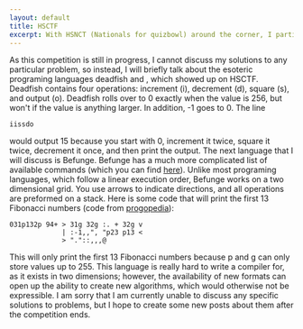 ```yaml
---
layout: default
title: HSCTF
excerpt: With HSNCT (Nationals for quizbowl) around the corner, I participate in the hacking competition HSCTF.
---
```

As this competition is still in progress, I cannot discuss my solutions to any particular problem, so instead, I will briefly talk about the esoteric programing languages deadfish and , which showed up on HSCTF. Deadfish contains four operations: increment (i), decrement (d), square (s), and output (o). Deadfish rolls over to 0 exactly when the value is 256, but won't if the value is anything larger. In addition, -1 goes to 0. The line

	iissdo


would output 15 because you start with 0, increment it twice, square it twice, decrement it once, and then print the output. The next language that I will discuss is Befunge. Befunge has a much more complicated list of available commands (which you can find [here](https://en.wikipedia.org/wiki/Befunge#Befunge-93_instruction_list)). Unlike most programing languages, which follow a linear execution order, Befunge works on a two dimensional grid. You use arrows to indicate directions, and all operations are preformed on a stack. Here is some code that will print the first 13 Fibonacci numbers (code from [progopedia](http://progopedia.com)):

	031p132p 94+ > 31g 32g :. + 32g v
	             | :-1,,", "p23 p13 <
	             > "."::,,,@

This will only print the first 13 Fibonacci numbers because p and g can only store values up to 255. This language is really hard to write a compiler for, as it exists in two dimensions; however, the availability of new formats can open up the ability to create new algorithms, which would otherwise not be expressible. I am sorry that I am currently unable to discuss any specific solutions to problems, but I hope to create some new posts about them after the competition ends.
